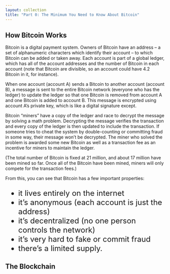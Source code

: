 ```yaml
---
layout: collection
title: "Part 0: The Minimum You Need to Know About Bitcoin"
---
```


<h2>How Bitcoin Works</h2>

<p>Bitcoin is a digital payment system. Owners of Bitcoin have an address – a set of alphanumeric characters which identify their account – to which Bitcoin can be added or taken away. Each account is part of a global ledger, which has all of the account addresses and the number of Bitcoin in each account (note that Bitcoin are divisible, so an account could have 4.2 Bitcoin in it, for instance).</p>

<p>When one account (account A) sends a Bitcoin to another account (account B), a message is sent to the entire Bitcoin network (everyone who has the ledger) to update the ledger so that one Bitcoin is removed from account A and one Bitcoin is added to account B. This message is encrypted using account A’s private key, which is like a digital signature except.</p>

<p>Bitcoin “miners” have a copy of the ledger and race to decrypt the message by solving a math problem. Decrypting the message verifies the transaction and every copy of the ledger is then updated to include the transaction. If someone tries to cheat the system by double-counting or committing fraud in some way, their message won’t be decrypted. The miner who solved the problem is awarded some new Bitcoin as well as a transaction fee as an incentive for miners to maintain the ledger.</p>

<p>(The total number of Bitcoin is fixed at 21 million, and about 17 million have been mined so far. Once all of the Bitcoin have been mined, miners will only compete for the transaction fees.)</p>

<p>From this, you can see that Bitcoin has a few important properties:
<ul style="font-size:x-large;">
  <li>it lives entirely on the internet</li>
  <li>it’s anonymous (each account is just the address)</li>
  <li>it’s decentralized (no one person controls the network)</li>
  <li>it’s very hard to fake or commit fraud</li>
  <li>there’s a limited supply.</li>
</ul>
</p>

<h2>The Blockchain</h2>

















